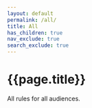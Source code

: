 ```yaml
---
layout: default
permalink: /all/
title: All
has_children: true
nav_exclude: true
search_exclude: true
---
```

# {{page.title}}

All rules for all audiences.
